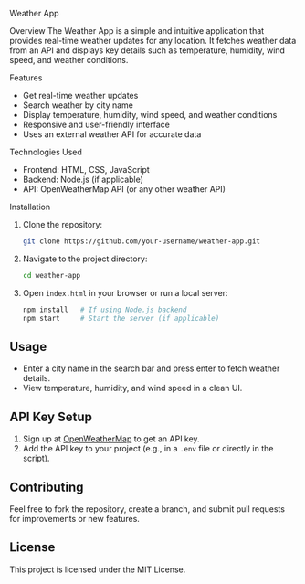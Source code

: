 Weather App

Overview
The Weather App is a simple and intuitive application that provides real-time weather updates for any location. It fetches weather data from an API and displays key details such as temperature, humidity, wind speed, and weather conditions.

Features
- Get real-time weather updates
- Search weather by city name
- Display temperature, humidity, wind speed, and weather conditions
- Responsive and user-friendly interface
- Uses an external weather API for accurate data

Technologies Used
- Frontend: HTML, CSS, JavaScript
- Backend: Node.js (if applicable)
- API: OpenWeatherMap API (or any other weather API)

Installation
1. Clone the repository:
   ```bash
   git clone https://github.com/your-username/weather-app.git
   ```
2. Navigate to the project directory:
   ```bash
   cd weather-app
   ```
3. Open `index.html` in your browser or run a local server:
   ```bash
   npm install   # If using Node.js backend
   npm start     # Start the server (if applicable)

## Usage
- Enter a city name in the search bar and press enter to fetch weather details.
- View temperature, humidity, and wind speed in a clean UI.

## API Key Setup
1. Sign up at [OpenWeatherMap](https://openweathermap.org/) to get an API key.
2. Add the API key to your project (e.g., in a `.env` file or directly in the script).

## Contributing
Feel free to fork the repository, create a branch, and submit pull requests for improvements or new features.

## License
This project is licensed under the MIT License.

